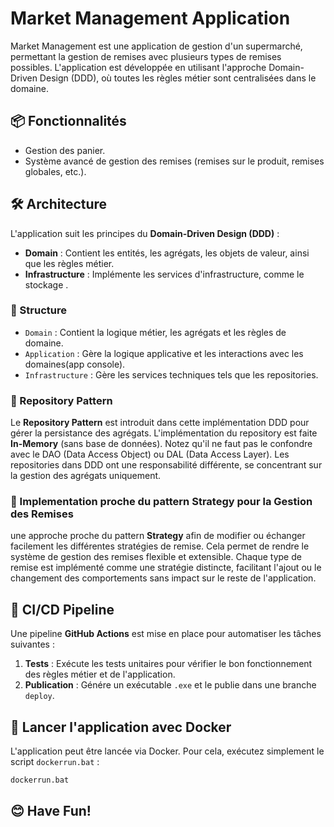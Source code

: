 # Market Management Application

Market Management est une application de gestion d'un supermarché, permettant la gestion de remises avec plusieurs types de remises possibles. L'application est développée en utilisant l'approche Domain-Driven Design (DDD), où toutes les règles métier sont centralisées dans le domaine.

## 📦 Fonctionnalités

- Gestion des panier.
- Système avancé de gestion des remises (remises sur le produit, remises globales, etc.).

## 🛠️ Architecture

L'application suit les principes du **Domain-Driven Design (DDD)** :

- **Domain** : Contient les entités, les agrégats, les objets de valeur, ainsi que les règles métier.
- **Infrastructure** : Implémente les services d'infrastructure, comme le stockage .

### 📂 Structure

- `Domain` : Contient la logique métier, les agrégats et les règles de domaine.
- `Application` : Gère la logique applicative et les interactions avec les domaines(app console).
- `Infrastructure` : Gère les services techniques tels que les repositories.

### 📖 Repository Pattern

Le **Repository Pattern** est introduit dans cette implémentation DDD pour gérer la persistance des agrégats. L'implémentation du repository est faite **In-Memory** (sans base de données). Notez qu'il ne faut pas le confondre avec le DAO (Data Access Object) ou DAL (Data Access Layer). Les repositories dans DDD ont une responsabilité différente, se concentrant sur la gestion des agrégats uniquement.

### 🧩 Implementation proche du pattern Strategy pour la Gestion des Remises

une approche proche du pattern **Strategy** afin de modifier ou échanger facilement les différentes stratégies de remise. Cela permet de rendre le système de gestion des remises flexible et extensible. Chaque type de remise est implémenté comme une stratégie distincte, facilitant l'ajout ou le changement des comportements sans impact sur le reste de l'application.

## 🚀 CI/CD Pipeline

Une pipeline **GitHub Actions** est mise en place pour automatiser les tâches suivantes :

1. **Tests** : Exécute les tests unitaires pour vérifier le bon fonctionnement des règles métier et de l'application.
2. **Publication** : Génére un exécutable `.exe` et le publie dans une branche `deploy`.

## 🐳 Lancer l'application avec Docker

L'application peut être lancée via Docker. Pour cela, exécutez simplement le script `dockerrun.bat` :

```bash
dockerrun.bat
```
## 😊 Have Fun!

